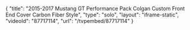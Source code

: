 {
    "title": "2015-2017 Mustang GT Performance Pack Colgan Custom Front End Cover Carbon Fiber Style",
    "type": "solo",
    "layout": "iframe-static",
    "videoId": "87717114",
    "url": "\/tvpembed\/87717114"
}